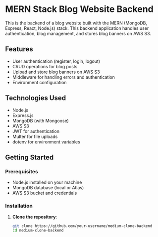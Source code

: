 # MERN Stack Blog Website Backend

This is the backend of a blog website built with the MERN (MongoDB, Express, React, Node.js) stack. This backend application handles user authentication, blog management, and stores blog banners on AWS S3.

## Features

- User authentication (register, login, logout)
- CRUD operations for blog posts
- Upload and store blog banners on AWS S3
- Middleware for handling errors and authentication
- Environment configuration

## Technologies Used

- Node.js
- Express.js
- MongoDB (with Mongoose)
- AWS S3
- JWT for authentication
- Multer for file uploads
- dotenv for environment variables

## Getting Started

### Prerequisites

- Node.js installed on your machine
- MongoDB database (local or Atlas)
- AWS S3 bucket and credentials

### Installation

1. **Clone the repository**:
   ```bash
   git clone https://github.com/your-username/medium-clone-backend
   cd medium-clone-backend
